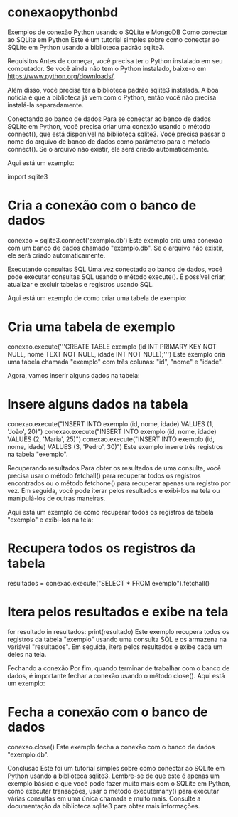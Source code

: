 # conexaopythonbd
Exemplos de conexão Python usando o SQLite e MongoDB
Como conectar ao SQLite em Python
Este é um tutorial simples sobre como conectar ao SQLite em Python usando a biblioteca padrão sqlite3.

Requisitos
Antes de começar, você precisa ter o Python instalado em seu computador. Se você ainda não tem o Python instalado, baixe-o em https://www.python.org/downloads/.

Além disso, você precisa ter a biblioteca padrão sqlite3 instalada. A boa notícia é que a biblioteca já vem com o Python, então você não precisa instalá-la separadamente.

Conectando ao banco de dados
Para se conectar ao banco de dados SQLite em Python, você precisa criar uma conexão usando o método connect(), que está disponível na biblioteca sqlite3. Você precisa passar o nome do arquivo de banco de dados como parâmetro para o método connect(). Se o arquivo não existir, ele será criado automaticamente.

Aqui está um exemplo:


import sqlite3

# Cria a conexão com o banco de dados
conexao = sqlite3.connect('exemplo.db')
Este exemplo cria uma conexão com um banco de dados chamado "exemplo.db". Se o arquivo não existir, ele será criado automaticamente.

Executando consultas SQL
Uma vez conectado ao banco de dados, você pode executar consultas SQL usando o método execute(). É possível criar, atualizar e excluir tabelas e registros usando SQL.

Aqui está um exemplo de como criar uma tabela de exemplo:

# Cria uma tabela de exemplo
conexao.execute('''CREATE TABLE exemplo
                    (id INT PRIMARY KEY NOT NULL,
                    nome TEXT NOT NULL,
                    idade INT NOT NULL);''')
Este exemplo cria uma tabela chamada "exemplo" com três colunas: "id", "nome" e "idade".

Agora, vamos inserir alguns dados na tabela:

# Insere alguns dados na tabela
conexao.execute("INSERT INTO exemplo (id, nome, idade) VALUES (1, 'João', 20)")
conexao.execute("INSERT INTO exemplo (id, nome, idade) VALUES (2, 'Maria', 25)")
conexao.execute("INSERT INTO exemplo (id, nome, idade) VALUES (3, 'Pedro', 30)")
Este exemplo insere três registros na tabela "exemplo".

Recuperando resultados
Para obter os resultados de uma consulta, você precisa usar o método fetchall() para recuperar todos os registros encontrados ou o método fetchone() para recuperar apenas um registro por vez. Em seguida, você pode iterar pelos resultados e exibi-los na tela ou manipulá-los de outras maneiras.

Aqui está um exemplo de como recuperar todos os registros da tabela "exemplo" e exibi-los na tela:

# Recupera todos os registros da tabela
resultados = conexao.execute("SELECT * FROM exemplo").fetchall()

# Itera pelos resultados e exibe na tela
for resultado in resultados:
    print(resultado)
Este exemplo recupera todos os registros da tabela "exemplo" usando uma consulta SQL e os armazena na variável "resultados". Em seguida, itera pelos resultados e exibe cada um deles na tela.

Fechando a conexão
Por fim, quando terminar de trabalhar com o banco de dados, é importante fechar a conexão usando o método close(). Aqui está um exemplo:

# Fecha a conexão com o banco de dados
conexao.close()
Este exemplo fecha a conexão com o banco de dados "exemplo.db".

Conclusão
Este foi um tutorial simples sobre como conectar ao SQLite em Python usando a biblioteca sqlite3. Lembre-se de que este é apenas um exemplo básico e que você pode fazer muito mais com o SQLite em Python, como executar transações, usar o método executemany() para executar várias consultas em uma única chamada e muito mais. Consulte a documentação da biblioteca sqlite3 para obter mais informações.